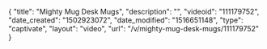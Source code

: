 {
    "title": "Mighty Mug Desk Mugs",
    "description": "",
    "videoid": "111179752",
    "date_created": "1502923072",
    "date_modified": "1516651148",
    "type": "captivate",
    "layout": "video",
    "url": "\/v\/mighty-mug-desk-mugs\/111179752"
}
